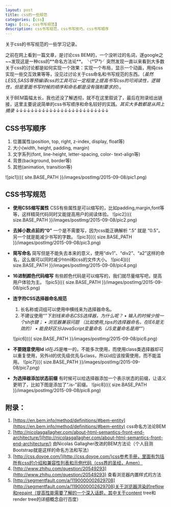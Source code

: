 ```yaml
---
layout: post
title: css的一些规范
categories: [css]
tags: [css, css书写规范]
description: css书写规范，css书写技巧，css书写顺序
---
```


关于css的书写规范的一些学习记录。

之前在网上看到一篇文章，是讨论css BEM的，一个没听过的名词，遂google之~~发现这是一种css的**<span class="text-info">命名方法论</span>**。╰(*°▽°*)╯突然发现一直以来看到大多数关于css的讨论都是如何实现一个效果：实现一个布局，显示一个动画，用纯css实现一些交互效果等等，没见过讨论关于css命名和书写规范的东西。（*虽然LESS,SASS等预编译css的工具可以一定程度上提高书写css的可阅读性，逻辑性，但是里面书写时候的顺序和命名都是没有强制要求的*）。

关于BEM篇幅太长，我也还没了解透彻，就不在这里叙说了，最后在附录给出链接，这里主要说说简单的css书写顺序和命名较好的实践。*其实大多数都是从网上摘录*
↓↓↓↓↓↓↓↓↓↓↓↓↓↓↓↓↓↓↓↓↓↓↓↓↓

## **CSS书写顺序**

1. 位置属性(position, top, right, z-index, display, float等)
2. 大小(width, height, padding, margin)
3. 文字系列(font, line-height, letter-spacing, color- text-align等)
4. 背景(background, border等)
5. 其他(animation, transition等)

![pic1]({{ site.BASE_PATH }}/images/postImg/2015-09-08/pic1.png)

## **CSS书写规范**

* **使用CSS缩写属性**
    CSS有些属性是可以缩写的，比如padding,margin,font等等，这样精简代码同时又能提高用户的阅读体验。
    ![pic2]({{ size.BASE_PATH }}/images/postImg/2015-09-08/pic2.png)

* **去掉小数点前的“0”**
    一个是不需要写，因为css能正确解析 “.5” 就是 “0.5”。另一个就是能减少书写的字数。
    ![pic3]({{ size.BASE_PATH }}/images/postImg/2015-09-08/pic3.png)

* **简写命名**
    简写但是不能失去本来的意义，使用“div1”、“div2”、“a2”这样的命名，这么做可以同时减少html和css的文件大小。
    ![pic4]({{ size.BASE_PATH }}/images/postImg/2015-09-08/pic4.png)

* **16进制颜色代码缩写**
    有些颜色代码是可以缩写的，我们就尽量缩写吧，提高用户体验为主。
    ![pic5]({{ size.BASE_PATH }}/images/postImg/2015-09-08/pic5.png)

* **连字符CSS选择器命名规范**
    1. 长名称或词组可以使用中横线来为选择器命名。
    2. 不建议使用“_”下划线来命名CSS选择器，为什么呢？
    • 输入的时候少按一个shift键；
    • 浏览器兼容问题 （比如使用_tips的选择器命名，在IE6是无效的）
    • 能良好区分JavaScript变量命名（JS变量命名是用“_”）

    ![pic6]({{ size.BASE_PATH }}/images/postImg/2015-09-08/pic6.png)

* **不要随意使用Id**
    id在JS是唯一的，不能多次使用，而使用class类选择器却可以重复使用，另外id的优先级优先与class，所以id应该按需使用，而不能滥用。
    ![pic7]({{ size.BASE_PATH }}/images/postImg/2015-09-08/pic7.png)

* **为选择器添加状态前缀**
    有时候可以给选择器添加一个表示状态的前缀，让语义更明了，比如下图是添加了“.is-”前缀。
    ![pic8]({{ size.BASE_PATH }}/images/postImg/2015-09-08/pic8.png)


## **附录**：

1. [https://en.bem.info/method/definitions/#bem-entity](https://en.bem.info/method/definitions/#bem-entity) css命名方法论BEM
2. [http://nicolasgallagher.com/about-html-semantics-front-end-architecture/](http://nicolasgallagher.com/about-html-semantics-front-end-architecture/) 由Nicolas Gallagher改进的BEM方法论（个人目测Bootstrap就是这样的命名方法和写法）
3. [http://css.doyoe.com/](http://css.doyoe.com/)css参考手册，里面有包括所有css的介绍和兼容性列表和示例代码（css界的圣经，Amen）
4. [http://www.zhihu.com/question/20549293](http://www.zhihu.com/question/20549293) 查看浏览器内置样式的方法
5. [http://segmentfault.com/a/1190000002629708](http://segmentfault.com/a/1190000002629708)关于浏览器渲染的reflow和repaint（提高性能需要了解的一个深入话题，其中关于content tree和render tree的详细概念自行百度）
